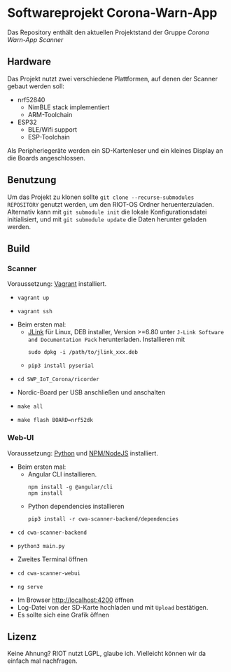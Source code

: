 # Softwareprojekt Corona-Warn-App #

Das Repository enthält den aktuellen Projektstand der Gruppe _Corona Warn-App Scanner_

## Hardware ##

Das Projekt nutzt zwei verschiedene Plattformen, auf denen der Scanner gebaut werden soll:

* nrf52840
  - NimBLE stack implementiert
  - ARM-Toolchain
* ESP32
  - BLE/Wifi support
  - ESP-Toolchain

Als Peripheriegeräte werden ein SD-Kartenleser und ein kleines Display an die Boards angeschlossen.

## Benutzung ##

Um das Projekt zu klonen sollte
`git clone --recurse-submodules REPOSITORY` genutzt werden, um den RIOT-OS Ordner
heruenterzuladen. Alternativ kann mit `git submodule init` die lokale
Konfigurationsdatei initialisiert, und mit `git submodule update` die Daten herunter
geladen werden.

## Build ##

### Scanner ###
Voraussetzung: [Vagrant](https://www.vagrantup.com/downloads) installiert.
* ```
  vagrant up
  ```
* ```
  vagrant ssh
  ```
* Beim ersten mal:
  - [JLink](https://www.segger.com/downloads/jlink/#J-LinkSoftwareAndDocumentationPack) für Linux, DEB installer, Version >=6.80 unter `J-Link Software and Documentation Pack` herunterladen. Installieren mit
    ```
    sudo dpkg -i /path/to/jlink_xxx.deb
    ```
  - ```
    pip3 install pyserial
    ```
* ```
  cd SWP_IoT_Corona/ricorder
  ```
* Nordic-Board per USB anschließen und anschalten
* ```
  make all
  ```
* ```
  make flash BOARD=nrf52dk
  ```

### Web-UI

Voraussetzung: [Python](https://www.python.org/downloads/release/python-391/) und [NPM/NodeJS](https://nodejs.org/en/download/) installiert.
* Beim ersten mal:
  - Angular CLI installieren.
    ```
    npm install -g @angular/cli
    npm install
    ```
  - Python dependencies installieren
    ```
    pip3 install -r cwa-scanner-backend/dependencies 
    ```
* ```
  cd cwa-scanner-backend
  ```
* ```
  python3 main.py
  ```
* Zweites Terminal öffnen
* ```
  cd cwa-scanner-webui
  ```
* ```
  ng serve
  ```
* Im Browser [http://localhost:4200](http://localhost:4200) öffnen
* Log-Datei von der SD-Karte hochladen und mit `Upload` bestätigen.
* Es sollte sich eine Grafik öffnen
## Lizenz ##

Keine Ahnung? RIOT nutzt LGPL, glaube ich. Vielleicht können wir da einfach mal nachfragen.
